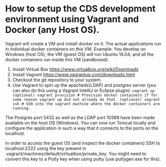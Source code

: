 How to setup the CDS development environment using Vagrant and Docker (any Host OS).
===

Vagrant will create a VM and install docker on it. The actual applications run in individual docker containers on this VM.
Example: You develop on Windows (host OS), the VM (guest OS) will run Ubuntu 14.04, and all the docker containers run inside this VM (sandboxed).

1. Install Virtual Box https://www.virtualbox.org/wiki/Downloads
2. Install Vagrant https://www.vagrantup.com/downloads.html
3. Checkout the git repository to your system.
3. Use Vagrant to spin up the apacheds(LDAP) and postgres server (you can also do this using a Vagrant IntelliJ or Eclipse plugin):
``
vagrant up
(optional) vagrant provision # Provision docker containers if for some reason vagrant up did not already do that.
(optional) vagrant ssh # SSH into the vagrant machine where the docker containers are running.
``

The Postgres port 5432 as well as the LDAP port 10389 have been made available on the host OS (Windows).
You can now run Tomcat locally and configure the application in such a way that it connects to the ports on the localhost.

In order to access the guest OS (and inspect the docker containers) SSH to localhost:2222 using the key present in .vagrant/machines/default/virtualbox/private_key.
You might need to convert this key to a Putty key when using putty (use puttygen.exe for this).


